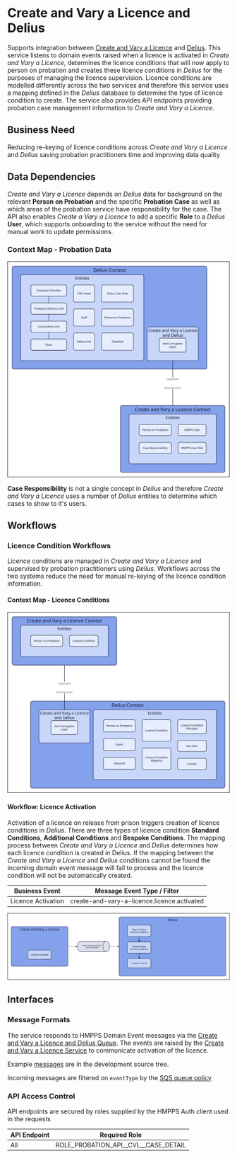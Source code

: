 # Create and Vary a Licence and Delius

Supports integration between [Create and Vary a Licence](https://github.com/ministryofjustice/create-and-vary-a-licence) and [Delius](https://github.com/ministryofjustice/delius). This service listens to domain events raised when a licence is activated in _Create and Vary a Licence_, determines the licence conditions that will now apply to person on probation and creates these licence conditions in _Delius_ for the purposes of managing the licence supervision. Licence conditions are modelled differently across the two services and therefore this service uses a mapping defined in the _Delius_ database to determine the type of licence condition to create. The service also provides API endpoints providing probation case management information to _Create and Vary a Licence_.

## Business Need

Reducing re-keying of licence conditions across _Create and Vary a Licence_ and _Delius_ saving probation practitioners time and improving data quality

## Data Dependencies

_Create and Vary a Licence_ depends on _Delius_ data for background on the relevant **Person on Probation** and the specific **Probation Case** as well as which areas of the probation service have responsibility for the case. The API also enables _Create a Vary a Licence_ to add a specific **Role** to a _Delius_ **User**, which supports onboarding to the service without the need for manual work to update permissions.

### Context Map - Probation Data

![Context Map](../../doc/tech-docs/source/images/create-and-vary-a-licence-api-context-map.svg)

**Case Responsibility** is not a single concept in _Delius_ and therefore _Create and Vary a Licence_ uses a number of _Delius_ entities to determine which cases to show to it's users.

## Workflows

### Licence Condition Workflows

Licence conditions are managed in _Create and Vary a Licence_ and supervised by probation practitioners using _Delius_. Workflows across the two systems reduce the need for manual re-keying of the licence condition information.

#### Context Map - Licence Conditions

![Context Map](../../doc/tech-docs/source/images/create-and-vary-a-licence-activation-workflow-context-map.svg)

#### Workflow: Licence Activation

Activation of a licence on release from prison triggers creation of licence conditions in _Delius_. There are three types of licence condition **Standard Conditions**, **Additional Conditions** and **Bespoke Conditions**. The mapping process between _Create and Vary a Licence_ and _Delius_ determines how each licence condition is created in Delius. If the mapping between the _Create and Vary a Licence_ and _Delius_ conditions cannot be found the incoming domain event message will fail to process and the licence condition will not be automatically created.

| Business Event     | Message Event Type / Filter                 |
|--------------------|---------------------------------------------|
| Licence Activation | create-and-vary-a-licence.licence.activated |

![Workflow Map](../../doc/tech-docs/source/images/create-and-vary-a-licence-workflow-create-licence-condition.svg)

## Interfaces

### Message Formats

The service responds to HMPPS Domain Event messages via the
[Create and Vary a Licence and Delius Queue](https://github.com/ministryofjustice/cloud-platform-environments/blob/main/namespaces/live.cloud-platform.service.justice.gov.uk/hmpps-probation-integration-services-prod/resources/create-and-vary-a-licence-queue.tf).
The events are raised by the [Create and Vary a Licence Service](https://github.com/ministryofjustice/create-and-vary-a-licence-api)
to communicate activation of the licence.

Example [messages](./src/dev/resources/messages/) are in the development source tree.

Incoming messages are filtered on `eventType` by the [SQS queue policy](https://github.com/ministryofjustice/cloud-platform-environments/blob/main/namespaces/live.cloud-platform.service.justice.gov.uk/hmpps-probation-integration-services-prod/resources/create-and-vary-a-licence-queue.tf#L5-L9)

### API Access Control

API endpoints are secured by roles supplied by the HMPPS Auth client used in
the requests

| API Endpoint | Required Role                                    |
|--------------|--------------------------------------------------|
| All          | ROLE_PROBATION\_API_\_CVL_\_CASE_DETAIL |
